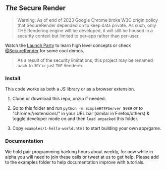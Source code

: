 ## *The* Secure Render

 > Warning: As of end of 2023 Google Chrome broke W3C origin policy that SecureRender depended on to keep data private. As such, only THE Rendering engine will be developed, it will still be housed in a security context but limited to per-app rather than per-user.


Watch the [Launch Party](https://archive.org/details/distributed-ai-internet-archive?start=3890) to learn high level concepts or check [@SecureRender](https://twitter.com/SecureRender) for some cool demos.

 > As a result of the security limitations, this project may be renamed back to `JOY` or just `THE` Renderer.

### Install

This code works as both a JS library or as a browser extension.

1. Clone or download this repo, unzip if needed.

2. Go to this folder and run `python -m SimpleHTTPServer 8089` _or_ to "chrome://extensions/" in your URL bar (similar in Firefox/others) & toggle developer mode on and then `load unpacked` this folder.

3. Copy `examples/1-hello-world.html` to start building your own app/game.

### Documentation

We hold pair programming hacking hours about weekly, for now while in alpha you will need to join these calls or tweet at us to get help. Please add to the examples folder to help documentation improve with tutorials.